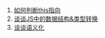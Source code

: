 1. [如何判断this指向](https://github.com/scarsu/Step-By-Step/wiki/Day01-%E5%88%A4%E6%96%ADthis%E6%8C%87%E5%90%91)
2. [谈谈JS中的数据结构&类型转换](https://github.com/scarsu/Step-By-Step/wiki/Day02-JS%E4%B8%AD%E7%9A%84%E6%95%B0%E6%8D%AE%E7%B1%BB%E5%9E%8B)
3. [谈谈语义化](https://github.com/scarsu/Step-By-Step/wiki/Day03-%E8%AF%AD%E4%B9%89%E5%8C%96)
